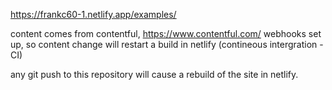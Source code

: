 https://frankc60-1.netlify.app/examples/

content comes from contentful, https://www.contentful.com/
webhooks set up, so content change will restart a build in netlify (contineous intergration - CI)

any git push to this repository will cause a rebuild of the site in netlify.
